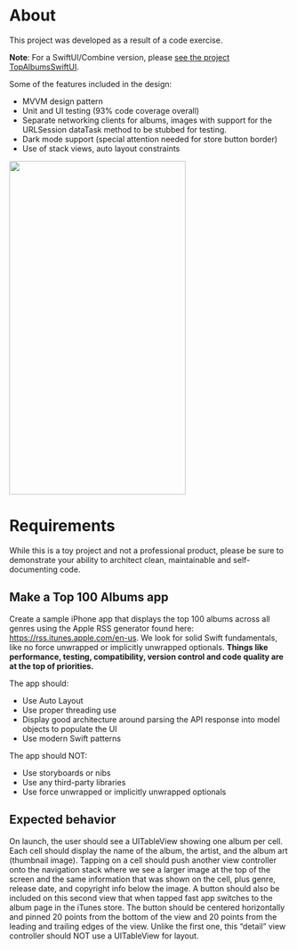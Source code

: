# About
This project was developed as a result of a code exercise.

**Note**: For a SwiftUI/Combine version, please [see the project TopAlbumsSwiftUI](https://github.com/scottcarter/TopAlbumsSwiftUI "see the project TopAlbumsSwiftUI").

Some of the features included in the design:
- MVVM design pattern
- Unit and UI testing (93% code coverage overall)
- Separate networking clients for albums, images with support for the URLSession dataTask method to be stubbed for testing.
- Dark mode support (special attention needed for store button border)
- Use of stack views, auto layout constraints

<img src="https://github.com/scottcarter/TopAlbums/blob/master/TopAlbums_2.gif" width="317" height="600" />


# Requirements

While this is a toy project and not a professional product, please be sure to demonstrate your ability to architect clean, maintainable and self-documenting code.

## Make a Top 100 Albums app
Create a sample iPhone app that displays the top 100 albums across all genres using the Apple RSS generator found here: https://rss.itunes.apple.com/en-us. We look for solid Swift fundamentals, like no force unwrapped or implicitly unwrapped optionals. **Things like performance, testing, compatibility, version control and code quality are at the top of priorities.**

The app should:
- Use Auto Layout
- Use proper threading use
- Display good architecture around parsing the API response into model objects to populate the UI
- Use modern Swift patterns

The app should NOT:

- Use storyboards or nibs
- Use any third-party libraries
- Use force unwrapped or implicitly unwrapped optionals

## Expected behavior
On launch, the user should see a UITableView showing one album per cell. Each cell should display the name of the album, the artist, and the album art (thumbnail image). Tapping on a cell should push another view controller onto the navigation stack where we see a larger image at the top of the screen and the same information that was shown on the cell, plus genre, release date, and copyright info below the image. A button should also be included on this second view that when tapped fast app switches to the album page in the iTunes store. The button should be centered horizontally and pinned 20 points from the bottom of the view and 20 points from the leading and trailing edges of the view. Unlike the first one, this “detail” view controller should NOT use a UITableView for layout. 
